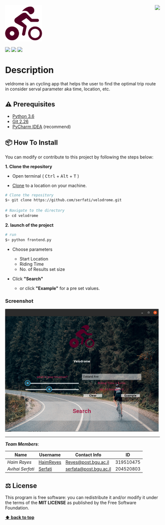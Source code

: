 <img src="https://in.bgu.ac.il/marketing/graphics/BGU.sig3-he-en-white.png" height="48px" align="right" />  
<img src=https://github.com/Serfati/velodrome/blob/master/assets/logo.png height="120"/>  

  
![](https://codeclimate.com/github/JonSn0w/Hyde/badges/gpa.svg)   ![](https://img.shields.io/badge/version-0.1.0-blueviolet)  ![](https://img.shields.io/apm/l/atomic-design-ui.svg?)  
# Description  
veldrome is an cycling app that helps the user to find the optimal trip route in consider serval parameter aka time, location, etc. 

## ⚠️ Prerequisites  
  
- [Python 3.6](https://www.python.org/download/releases/3.6/)  
- [Git 2.26](https://git-scm.com/downloads/)  
- [PyCharm IDEA](https://www.jetbrains.com/pycharm/) (recommend)  

## 📦 How To Install  
  
You can modify or contribute to this project by following the steps below:  
  
**1. Clone the repository**  
  
- Open terminal ( <kbd>Ctrl</kbd> + <kbd>Alt</kbd> + <kbd>T</kbd> )  
  
- [Clone](https://help.github.com/en/github/creating-cloning-and-archiving-repositories/cloning-a-repository) to a location on your machine.  
 ```bash  
 # Clone the repository 
 $> git clone https://github.com/serfati/velodrome.git  

 # Navigate to the directory 
 $> cd velodrome
  ``` 
 
**2. launch of the project**  
  
 ```bash  
 # run 
 $> python frontend.py
 ```  

- Choose parameters
  - Start Location
  - Riding Time
  - No. of Results set size

- Click **"Search"**
  - or click **"Example"** for a pre set values.

### Screenshot

<img src="https://github.com/Serfati/velodrome/blob/master/assets/sc.png" height="400"/>
  
---  
  
**_Team Members_**:  
  
| Name             | Username                                    | Contact Info            |  ID           |  
| ---------------- | ------------------------------------------- | ----------------------- |  ------------ |
| _Haim Rayes_     | [HaimReyes](https://github.com/HaimReyes)      | Reyes@post.bgu.ac.il    |  319510475    |
| _Avihai Serfati_ | [Serfati](https://github.com/serfati)       | serfata@post.bgu.ac.il  |   204520803   |   
  
## ⚖️ License  
  
This program is free software: you can redistribute it and/or modify it under the terms of the **MIT LICENSE** as published by the Free Software Foundation.  
  
**[⬆ back to top](#description)**